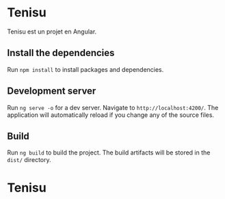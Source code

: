# Tenisu

Tenisu est un projet en Angular.

## Install the dependencies

Run `npm install` to install packages and dependencies.

## Development server

Run `ng serve -o` for a dev server. Navigate to `http://localhost:4200/`. The application will automatically reload if you change any of the source files.

## Build

Run `ng build` to build the project. The build artifacts will be stored in the `dist/` directory.

# Tenisu
